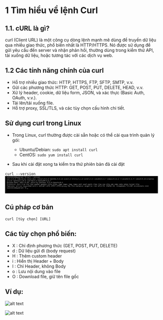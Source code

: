 # 1 Tìm hiểu về lệnh Curl
## 1.1. cURL là gì?
curl (Client URL) là một công cụ dòng lệnh mạnh mẽ dùng để truyền dữ liệu qua nhiều giao thức, phổ biến nhất là HTTP/HTTPS. Nó được sử dụng để gửi yêu cầu đến server và nhận phản hồi, thường dùng trong kiểm thử API, tải xuống dữ liệu, hoặc tương tác với các dịch vụ web.
## 1.2 Các tính năng chính của curl
- Hỗ trợ nhiều giao thức: HTTP, HTTPS, FTP, SFTP, SMTP, v.v.
- Gửi các phương thức HTTP: GET, POST, PUT, DELETE, HEAD, v.v.
- Xử lý header, cookie, dữ liệu form, JSON, và xác thực (Basic Auth, OAuth, v.v.).
- Tải lên/tải xuống file.
- Hỗ trợ proxy, SSL/TLS, và các tùy chọn cấu hình chi tiết.
## Sử dụng curl trong Linux

- Trong Linux, curl thường được cài sẵn hoặc có thể cài qua trình quản lý gói:

    - Ubuntu/Debian: `sudo apt install curl`
    - CentOS: `sudo yum install curl`
- Sau khi cài đặt xong ta kiểm tra thử phiên bản đã cài đặt 

`curl --version` 
![alt text](../images/Curl_1.png)
## Cú pháp cơ bản

```curl [tùy chọn] [URL]```


## Các tùy chọn phổ biến:

- X : Chỉ định phương thức (GET, POST, PUT, DELETE)
- d : Dữ liệu gửi đi (body request)
- H : Thêm custom header
- i : Hiển thị Header + Body
- I : Chỉ Header, không Body
- o : Lưu nội dung vào file
- O : Download file, giữ tên file gốc

## Ví dụ:

![alt text](../images/curl_2.png)

![alt text](../images/curl_3.png)